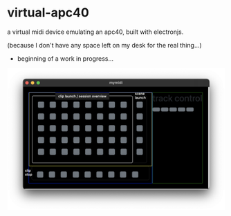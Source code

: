 # virtual-apc40
a virtual midi device emulating an apc40, built with electronjs.

(because I don't have any space left on my desk for the real thing...)

* beginning of a work in progress...

![work in progress](/docs/virtual-apc40.png)
